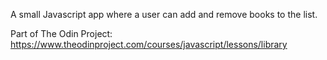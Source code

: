 A small Javascript app where a user can add and remove books to the list.

Part of The Odin Project: https://www.theodinproject.com/courses/javascript/lessons/library